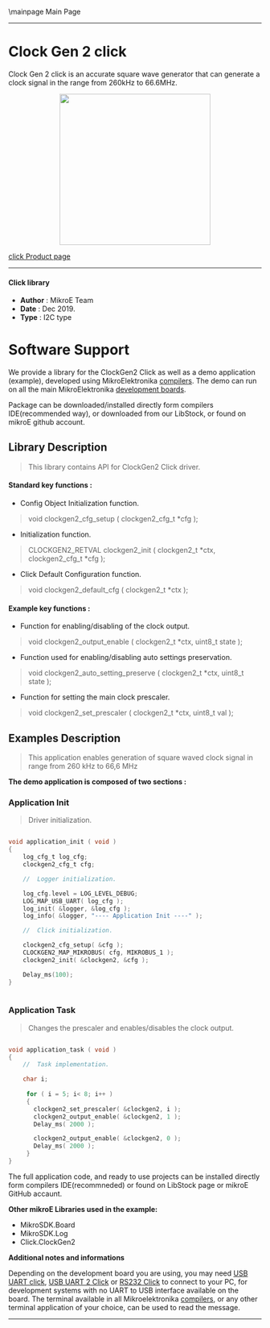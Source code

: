 \mainpage Main Page
 
 

---
# Clock Gen 2 click

Clock Gen 2 click is an accurate square wave generator that can generate a clock signal in the range from 260kHz to 66.6MHz. 

<p align="center">
  <img src="https://download.mikroe.com/images/click_for_ide/clockgen2_click.png" height=300px>
</p>

[click Product page](https://www.mikroe.com/clock-gen-2-click)

---


#### Click library 

- **Author**        : MikroE Team
- **Date**          : Dec 2019.
- **Type**          : I2C type


# Software Support

We provide a library for the ClockGen2 Click 
as well as a demo application (example), developed using MikroElektronika 
[compilers](https:///shop.mikroe.com/compilers). 
The demo can run on all the main MikroElektronika [development boards](https:///shop.mikroe.com/development-boards).

Package can be downloaded/installed directly form compilers IDE(recommended way), or downloaded from our LibStock, or found on mikroE github account. 

## Library Description

> This library contains API for ClockGen2 Click driver.

#### Standard key functions :

- Config Object Initialization function.
> void clockgen2_cfg_setup ( clockgen2_cfg_t *cfg ); 
 
- Initialization function.
> CLOCKGEN2_RETVAL clockgen2_init ( clockgen2_t *ctx, clockgen2_cfg_t *cfg );

- Click Default Configuration function.
> void clockgen2_default_cfg ( clockgen2_t *ctx );


#### Example key functions :

- Function for enabling/disabling of the clock output.
> void clockgen2_output_enable ( clockgen2_t *ctx, uint8_t state );
 
- Function used for enabling/disabling auto settings preservation.
> void clockgen2_auto_setting_preserve ( clockgen2_t *ctx, uint8_t state );

- Function for setting the main clock prescaler.
> void clockgen2_set_prescaler ( clockgen2_t *ctx, uint8_t val );

## Examples Description

> This application enables generation of square waved clock signal in range from 260 kHz to 66,6 MHz

**The demo application is composed of two sections :**

### Application Init 

> Driver initialization.

```c

void application_init ( void )
{
    log_cfg_t log_cfg;
    clockgen2_cfg_t cfg;

    //  Logger initialization.

    log_cfg.level = LOG_LEVEL_DEBUG;
    LOG_MAP_USB_UART( log_cfg );
    log_init( &logger, &log_cfg );
    log_info( &logger, "---- Application Init ----" );

    //  Click initialization.

    clockgen2_cfg_setup( &cfg );
    CLOCKGEN2_MAP_MIKROBUS( cfg, MIKROBUS_1 );
    clockgen2_init( &clockgen2, &cfg );

    Delay_ms(100);
}
  
```

### Application Task

> Changes the prescaler and enables/disables the clock output.

```c

void application_task ( void )
{
    //  Task implementation.

    char i;
     
     for ( i = 5; i< 8; i++ )
     {
       clockgen2_set_prescaler( &clockgen2, i );
       clockgen2_output_enable( &clockgen2, 1 );
       Delay_ms( 2000 );

       clockgen2_output_enable( &clockgen2, 0 );
       Delay_ms( 2000 );
     }
}

```

The full application code, and ready to use projects can be  installed directly form compilers IDE(recommneded) or found on LibStock page or mikroE GitHub accaunt.

**Other mikroE Libraries used in the example:** 

- MikroSDK.Board
- MikroSDK.Log
- Click.ClockGen2

**Additional notes and informations**

Depending on the development board you are using, you may need 
[USB UART click](https:///shop.mikroe.com/usb-uart-click), 
[USB UART 2 Click](https:///shop.mikroe.com/usb-uart-2-click) or 
[RS232 Click](https:///shop.mikroe.com/rs232-click) to connect to your PC, for 
development systems with no UART to USB interface available on the board. The 
terminal available in all Mikroelektronika 
[compilers](https:///shop.mikroe.com/compilers), or any other terminal application 
of your choice, can be used to read the message.



---
